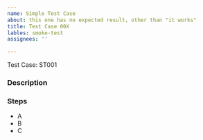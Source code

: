 ```yaml
---
name: Simple Test Case
about: this one has no expected result, other than "it works"
title: Test Case 00X
lables: smoke-test
assignees: ''

---
```

Test Case: ST001

### Description


### Steps

- A 
- B
- C
